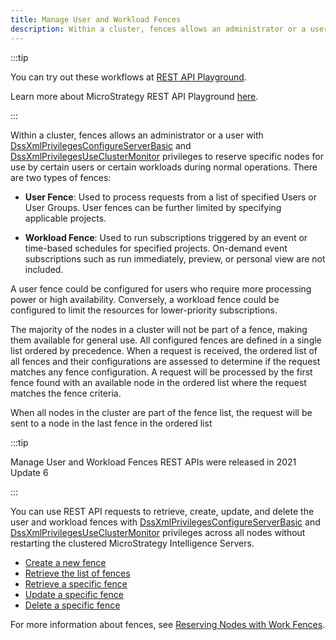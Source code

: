 ```yaml
---
title: Manage User and Workload Fences
description: Within a cluster, fences allows an administrator or a user with DssXmlPrivilegesConfigureServerBasic and DssXmlPrivilegesUseClusterMonitor privileges to reserve specific nodes for use by certain users or certain workloads during normal operations.
---
```


:::tip

You can try out these workflows at [REST API Playground](https://www.postman.com/microstrategysdk/workspace/microstrategy-rest-api/folder/16131298-2564e447-4b77-42c9-99a4-97d7979b348c?ctx=documentation).

Learn more about MicroStrategy REST API Playground [here](/docs/getting-started/playground.md).

:::

Within a cluster, fences allows an administrator or a user with [DssXmlPrivilegesConfigureServerBasic](https://www2.microstrategy.com/producthelp/Current/WebAPIReference/com/microstrategy/webapi/EnumDSSXMLPrivilegeTypes.html#DssXmlPrivilegesConfigureServerBasic) and [DssXmlPrivilegesUseClusterMonitor](https://www2.microstrategy.com/producthelp/Current/WebAPIReference/com/microstrategy/webapi/EnumDSSXMLPrivilegeTypes.html#DssXmlPrivilegesUseClusterMonitor) privileges to reserve specific nodes for use by certain users or certain workloads during normal operations. There are two types of fences:

- **User Fence**: Used to process requests from a list of specified Users or User Groups. User fences can be further limited by specifying applicable projects.

- **Workload Fence**: Used to run subscriptions triggered by an event or time-based schedules for specified projects. On-demand event subscriptions such as run immediately, preview, or personal view are not included.

A user fence could be configured for users who require more processing power or high availability. Conversely, a workload fence could be configured to limit the resources for lower-priority subscriptions.

The majority of the nodes in a cluster will not be part of a fence, making them available for general use. All configured fences are defined in a single list ordered by precedence. When a request is received, the ordered list of all fences and their configurations are assessed to determine if the request matches any fence configuration. A request will be processed by the first fence found with an available node in the ordered list where the request matches the fence criteria.

When all nodes in the cluster are part of the fence list, the request will be sent to a node in the last fence in the ordered list

:::tip

Manage User and Workload Fences REST APIs were released in 2021 Update 6

:::

You can use REST API requests to retrieve, create, update, and delete the user and workload fences with [DssXmlPrivilegesConfigureServerBasic](https://www2.microstrategy.com/producthelp/Current/WebAPIReference/com/microstrategy/webapi/EnumDSSXMLPrivilegeTypes.html#DssXmlPrivilegesConfigureServerBasic) and [DssXmlPrivilegesUseClusterMonitor](https://www2.microstrategy.com/producthelp/Current/WebAPIReference/com/microstrategy/webapi/EnumDSSXMLPrivilegeTypes.html#DssXmlPrivilegesUseClusterMonitor) privileges across all nodes without restarting the clustered MicroStrategy Intelligence Servers.

- [Create a new fence](./create-fence.md)
- [Retrieve the list of fences](./retrieve-list-of-fences.md)
- [Retrieve a specific fence](./retrieve-specific-fence.md)
- [Update a specific fence](./update-specific-fence.md)
- [Delete a specific fence](./delete-specific-fence.md)

For more information about fences, see [Reserving Nodes with Work Fences](https://www2.microstrategy.com/producthelp/Current/SystemAdmin/WebHelp/Lang_1033/Content/Work_Fences.htm).
